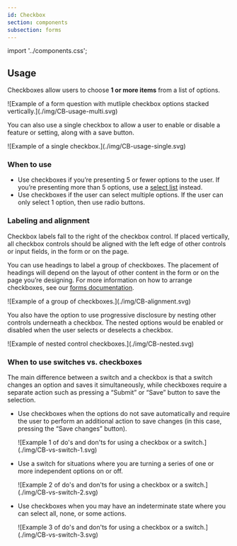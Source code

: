 ```yaml
---
id: Checkbox
section: components
subsection: forms
---
```


import '../components.css';

## Usage
Checkboxes allow users to choose **1 or more items** from a list of options.

<div class="ws-docs-content-img">
![Example of a form question with mutliple checkbox options stacked vertically.](./img/CB-usage-multi.svg)
</div>

You can also use a single checkbox to allow a user to enable or disable a feature or setting, along with a save button. 

<div class="ws-docs-content-img">
![Example of a single checkbox.](./img/CB-usage-single.svg)
</div>

### When to use

* Use checkboxes if you’re presenting 5 or fewer options to the user. If you’re presenting more than 5 options, use a [select list](/components/menus/select/design-guidelines) instead.
* Use checkboxes if the user can select multiple options. If the user can only select 1 option, then use radio buttons. 


### Labeling and alignment

Checkbox labels fall to the right of the checkbox control. If placed vertically, all checkbox controls should be aligned with the left edge of other controls or input fields, in the form or on the page. 

You can use headings to label a group of checkboxes. The placement of headings will depend on the layout of other content in the form or on the page you’re designing. For more information on how to arrange checkboxes, see our [forms documentation](/components/forms/form/design-guidelines).

<div class="ws-docs-content-img">
![Example of a group of checkboxes.](./img/CB-alignment.svg)
</div>

You also have the option to use progressive disclosure by nesting other controls underneath a checkbox. The nested options would be enabled or disabled when the user selects or deselects a checkbox.

<div class="ws-docs-content-img">
![Example of nested control checkboxes.](./img/CB-nested.svg)
</div>

### When to use switches vs. checkboxes

The main difference between a switch and a checkbox is that a switch changes an option and saves it simultaneously, while checkboxes require a separate action such as pressing a “Submit” or “Save” button to save the selection. 
* Use checkboxes when the options do not save automatically and require the user to perform an additional action to save changes (in this case, pressing the “Save changes” button).

    <div class="ws-docs-content-img">
    ![Example 1 of do's and don'ts for using a checkbox or a switch.](./img/CB-vs-switch-1.svg)
    </div>


* Use a switch for situations where you are turning a series of one or more independent options on or off.

    <div class="ws-docs-content-img">
    ![Example 2 of do's and don'ts for using a checkbox or a switch.](./img/CB-vs-switch-2.svg)
    </div>

* Use checkboxes when you may have an indeterminate state where you can select all, none, or some actions.

    <div class="ws-docs-content-img">
    ![Example 3 of do's and don'ts for using a checkbox or a switch.](./img/CB-vs-switch-3.svg)
    </div>
